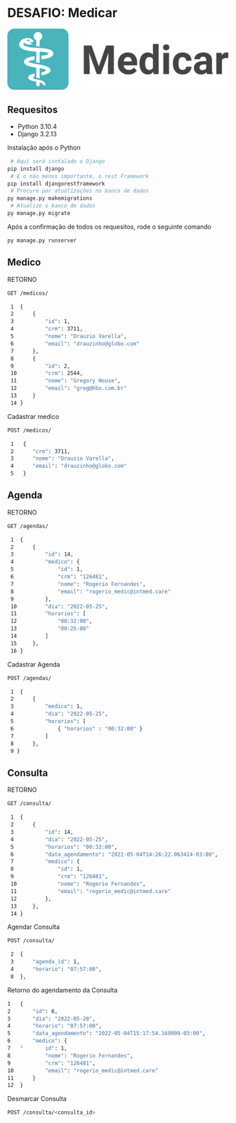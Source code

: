 # DESAFIO: Medicar

[![N|Solid](https://raw.githubusercontent.com/Intmed-Software/desafio/master/assets/logo.png)](https://nodesource.com/products/nsolid)

## Requesitos
- Python 3.10.4
- Django 3.2.13
 
Instalação após o Python
```sh
 # Aqui será isntalado o Django
pip install django
 # E o não menos importante, o rest Framework
pip install djangorestframework
 # Procure por atualizações no banco de dados
py manage.py makemigrations
 # Atualize o banco de dados
py manage.py migrate
```

Após a confirmação de todos os requesitos, rode o seguinte comando
```sh
py manage.py runserver
```


## Medico
RETORNO
```sh
GET /medicos/
```
```sh
 1  {
 2      {
 3          "id": 1,
 4          "crm": 3711,
 5          "nome": "Drauzio Varella",
 6          "email": "drauzinho@globo.com"
 7      },
 8      {
 9          "id": 2,
 10         "crm": 2544,
 11         "nome": "Gregory House",
 12         "email": "greg@hbo.com.br"
 13     }
 14 }
```

Cadastrar medico
```sh
POST /medicos/
```
```sh
 1   {
 2      "crm": 3711,
 3      "nome": "Drauzio Varella",
 4      "email": "drauzinho@globo.com"
 5   }
```

## Agenda
RETORNO
```sh
GET /agendas/
```
```sh
 1  {
 2    	{
 3    		"id": 14,
 4    		"medico": {
 5    			"id": 1,
 6    			"crm": "126481",
 7    			"nome": "Rogerio Fernandes",
 8    			"email": "rogerio_medic@intmed.care"
 9    		},
 10    		"dia": "2022-05-25",
 11    		"horarios": [
 12   			"00:32:00",
 13   			"00:25:00"
 14   		]
 15   	},
 16 }
```

Cadastrar Agenda
```sh
POST /agendas/
```
```sh
 1  {
 2    	{
 3    		"medico": 1,
 4    		"dia": "2022-05-25",
 5    		"horarios": [
 6   			{ "horarios" : "00:32:00" }
 7   		]
 8   	},
 9 }
```

## Consulta
RETORNO
```sh
GET /consulta/
```
```sh
 1  {
 2      {
 3          "id": 14,
 4          "dia": "2022-05-25",
 5          "horarios": "00:32:00",
 6          "data_agendamento": "2022-05-04T14:26:22.063414-03:00",
 7          "medico": {
 8              "id": 1,
 9              "crm": "126481",
 10             "nome": "Rogerio Fernandes",
 11             "email": "rogerio_medic@intmed.care"
 12         },
 13     },
 14 }
```

Agendar Consulta
```sh
POST /consulta/
```
```sh
 2  {
 3      "agenda_id": 1,
 4      "horario": "07:57:00",
 8	},
```
Retorno do agendamento da Consulta
```sh
1   {
2	    "id": 6,
3	    "dia": "2022-05-20",
4	    "horario": "07:57:00",
5	    "data_agendamento": "2022-05-04T15:17:54.169909-03:00",
6	    "medico": {
7	"       id": 1,
8	        "nome": "Rogerio Fernandes",
9	        "crm": "126481",
10	        "email": "rogerio_medic@intmed.care"
11      }
12  }
```

Desmarcar Consulta
```sh
POST /consulta/<consulta_id>
```
